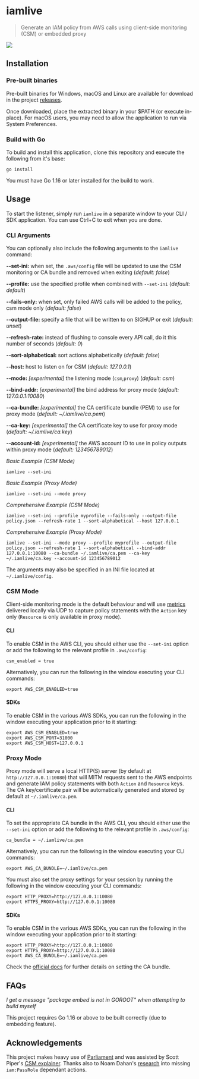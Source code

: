 # iamlive

> Generate an IAM policy from AWS calls using client-side monitoring (CSM) or embedded proxy

![](https://raw.githubusercontent.com/iann0036/iamlive/assets/iamlive.gif)

## Installation

### Pre-built binaries

Pre-built binaries for Windows, macOS and Linux are available for download in the project [releases](https://github.com/iann0036/iamlive/releases).

Once downloaded, place the extracted binary in your $PATH (or execute in-place). For macOS users, you may need to allow the application to run via System Preferences.

### Build with Go

To build and install this application, clone this repository and execute the following from it's base:

```
go install
```

You must have Go 1.16 or later installed for the build to work.

## Usage

To start the listener, simply run `iamlive` in a separate window to your CLI / SDK application. You can use Ctrl+C to exit when you are done.

### CLI Arguments

You can optionally also include the following arguments to the `iamlive` command:

**--set-ini:** when set, the `.aws/config` file will be updated to use the CSM monitoring or CA bundle and removed when exiting (_default: false_)

**--profile:** use the specified profile when combined with `--set-ini` (_default: default_)

**--fails-only:** when set, only failed AWS calls will be added to the policy, csm mode only (_default: false_)

**--output-file:** specify a file that will be written to on SIGHUP or exit (_default: unset_)

**--refresh-rate:** instead of flushing to console every API call, do it this number of seconds (_default: 0_)

**--sort-alphabetical:** sort actions alphabetically (_default: false_)

**--host:** host to listen on for CSM (_default: 127.0.0.1_)

**--mode:** _[experimental]_ the listening mode (`csm`,`proxy`) (_default: csm_)

**--bind-addr:** _[experimental]_ the bind address for proxy mode (_default: 127.0.0.1:10080_)

**--ca-bundle:** _[experimental]_ the CA certificate bundle (PEM) to use for proxy mode (_default: ~/.iamlive/ca.pem_)

**--ca-key:** _[experimental]_ the CA certificate key to use for proxy mode (_default: ~/.iamlive/ca.key_)

**--account-id:** _[experimental]_ the AWS account ID to use in policy outputs within proxy mode (_default: 123456789012_)

_Basic Example (CSM Mode)_

```
iamlive --set-ini
```

_Basic Example (Proxy Mode)_

```
iamlive --set-ini --mode proxy
```

_Comprehensive Example (CSM Mode)_

```
iamlive --set-ini --profile myprofile --fails-only --output-file policy.json --refresh-rate 1 --sort-alphabetical --host 127.0.0.1
```

_Comprehensive Example (Proxy Mode)_

```
iamlive --set-ini --mode proxy --profile myprofile --output-file policy.json --refresh-rate 1 --sort-alphabetical --bind-addr 127.0.0.1:10080 --ca-bundle ~/.iamlive/ca.pem --ca-key ~/.iamlive/ca.key --account-id 123456789012
```

The arguments may also be specified in an INI file located at `~/.iamlive/config`.

### CSM Mode

Client-side monitoring mode is the default behaviour and will use [metrics](https://docs.aws.amazon.com/sdk-for-javascript/v2/developer-guide/metrics.html) delivered locally via UDP to capture policy statements with the `Action` key only (`Resource` is only available in proxy mode).

#### CLI

To enable CSM in the AWS CLI, you should either use the `--set-ini` option or add the following to the relevant profile in `.aws/config`:

```
csm_enabled = true
```

Alternatively, you can run the following in the window executing your CLI commands:

```
export AWS_CSM_ENABLED=true
```

#### SDKs

To enable CSM in the various AWS SDKs, you can run the following in the window executing your application prior to it starting:

```
export AWS_CSM_ENABLED=true
export AWS_CSM_PORT=31000
export AWS_CSM_HOST=127.0.0.1
```

### Proxy Mode

Proxy mode will serve a local HTTP(S) server (by default at `http://127.0.0.1:10080`) that will MITM requests sent to the AWS endpoints and generate IAM policy statements with both `Action` and `Resource` keys. The CA key/certificate pair will be automatically generated and stored by default at `~/.iamlive/ca.pem`.

#### CLI

To set the appropriate CA bundle in the AWS CLI, you should either use the `--set-ini` option or add the following to the relevant profile in `.aws/config`:

```
ca_bundle = ~/.iamlive/ca.pem
```

Alternatively, you can run the following in the window executing your CLI commands:

```
export AWS_CA_BUNDLE=~/.iamlive/ca.pem
```

You must also set the proxy settings for your session by running the following in the window executing your CLI commands:

```
export HTTP_PROXY=http://127.0.0.1:10080
export HTTPS_PROXY=http://127.0.0.1:10080
```

#### SDKs

To enable CSM in the various AWS SDKs, you can run the following in the window executing your application prior to it starting:

```
export HTTP_PROXY=http://127.0.0.1:10080
export HTTPS_PROXY=http://127.0.0.1:10080
export AWS_CA_BUNDLE=~/.iamlive/ca.pem
```

Check the [official docs](https://docs.aws.amazon.com/credref/latest/refdocs/setting-global-ca_bundle.html) for further details on setting the CA bundle.

## FAQs

_I get a message "package embed is not in GOROOT" when attempting to build myself_

This project requires Go 1.16 or above to be built correctly (due to embedding feature).

## Acknowledgements

This project makes heavy use of [Parliament](https://github.com/duo-labs/parliament) and was assisted by Scott Piper's [CSM explainer](https://summitroute.com/blog/2020/05/25/client_side_monitoring/). Thanks also to Noam Dahan's [research](https://ermetic.com/whats-new/blog/auditing-passrole-a-problematic-privilege-escalation-permission/) into missing `iam:PassRole` dependant actions.
